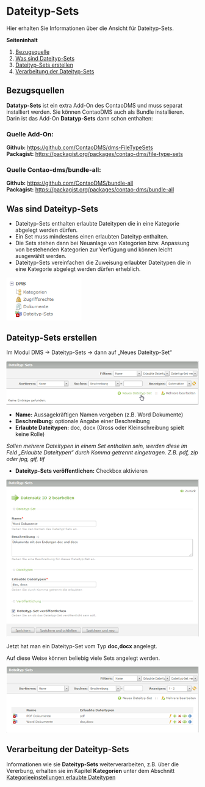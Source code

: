 # Dateityp-Sets

Hier erhalten Sie Informationen über die Ansicht für Dateityp-Sets.

**Seiteninhalt**
<!-- toc -->
1. [Bezugsquelle](#bezugsquellen)
2. [Was sind Dateityp-Sets](#was-sind-dateityp-sets)
3. [Dateityp-Sets erstellen](#dateityp-sets-erstellen)
4. [Verarbeitung der Dateityp-Sets](#verarbeitung-der-dateityp-sets)

## Bezugsquellen

**Datatyp-Sets** ist ein extra Add-On des ContaoDMS und muss separat installiert werden. Sie können ContaoDMS auch als Bundle installieren. Darin ist das Add-On **Datatyp-Sets** dann schon enthalten:  

### Quelle Add-On:
**Github:** https://github.com/ContaoDMS/dms-FileTypeSets  
**Packagist:** https://packagist.org/packages/contao-dms/file-type-sets

### Quelle Contao-dms/bundle-all:

**Github:** https://github.com/ContaoDMS/bundle-all  
**Packagist:** https://packagist.org/packages/contao-dms/bundle-all


## Was sind Dateityp-Sets

* Dateityp-Sets enthalten erlaubte Dateitypen die in eine Kategorie abgelegt werden dürfen.
* Ein Set muss mindestens einen erlaubten Dateityp enthalten.
* Die Sets stehen dann bei Neuanlage von Kategorien bzw. Anpassung von bestehenden Kategorien zur Verfügung und können leicht ausgewählt werden.
* Dateityp-Sets vereinfachen die Zuweisung erlaubter Dateitypen die in eine Kategorie abgelegt werden dürfen erheblich.

![Screenshot Backend Menü](../screenshot_backend_menu.png)


## Dateityp-Sets erstellen

Im Modul DMS → Dateityp-Sets → dann auf „Neues Dateityp-Set“


![Screenshot Neues Dateityp-Sets anlegen](screenshot_file_type_sets_new.png)


* **Name:** Aussagekräftigen Namen vergeben (z.B. Word Dokumente)
* **Beschreibung:** optionale Angabe einer Beschreibung
* **Erlaubte Dateitypen:** doc, docx (Gross oder Kleinschreibung spielt keine Rolle)

*Sollen mehrere Dateitypen in einem Set enthalten sein, werden diese im Feld „Erlaubte Dateitypen“ durch Komma getrennt eingetragen. Z.B. pdf, zip oder jpg, gif, tif*

* **Dateityp-Sets veröffentlichen:** Checkbox aktivieren

![Screenshot Dateityp-Sets konfigurieren](screenshot_file_type_sets_settings.png)

Jetzt hat man ein Dateityp-Set vom Typ **doc,docx** angelegt.

Auf diese Weise können beliebig viele Sets angelegt werden.

![Screenshot Dateityp-Sets Liste](screenshot_file_type_sets_list.png)


## Verarbeitung der Dateityp-Sets

Informationen wie sie **Dateityp-Sets** weiterverarbeiten, z.B. über die Vererbung, erhalten sie im Kapitel **Kategorien** unter dem Abschnitt [Kategorieeinstellungen erlaubte Dateitypen](categories.md#erlaubte-dateitypen)
